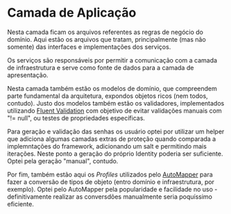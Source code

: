 Camada de Aplicação
===

Nesta camada ficam os arquivos referentes as regras de negócio do domínio. Aqui estão os arquivos que tratam, principalmente (mas não somente) das interfaces e implementações dos serviços.

Os serviços são responsáveis por permitir a comunicação com a camada de infraestrutura e serve como fonte de dados para a camada de apresentação.

Nesta camada também estão os modelos de domínio, que compreendem parte fundamental da arquitetura, expondos objetos ricos (nem todos, contudo).
Justo dos modelos também estão os validadores, implementados utilizando [Fluent Validation](https://fluentvalidation.net/) com objetivo de evitar validações manuais com "!= null", ou testes de propriedades específicas.

Para geração e validação das senhas os usuário optei por utilizar um helper que adiciona algumas camadas extras de proteção quando comparada a implemntações do framework, adicionando um salt e permitindo mais iterações. Neste ponto a geração do próprio Identity poderia ser suficiente. Optei pela geração "manual", contudo.

Por fim, também estão aqui os *Profiles* utilizados pelo [AutoMapper](https://automapper.org/) para fazer a conversão de tipos de objeto (entro domínio e infraestrutura, por exemplo). Optei pelo AutoMapper pela popularidade e facilidade no uso - definitivamente realizar as conversdões manualmente seria poquíssimo eficiente.

